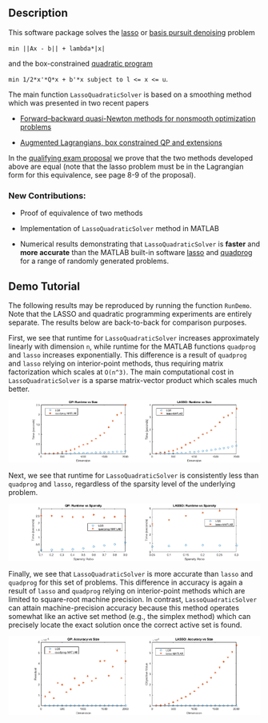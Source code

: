 ## Description

This software package solves the [lasso](https://en.wikipedia.org/wiki/Lasso_(statistics)) or [basis pursuit denoising](https://en.wikipedia.org/wiki/Basis_pursuit_denoising) problem 

`min ||Ax - b|| + lambda*|x|` 

and the box-constrained [quadratic program](https://en.wikipedia.org/wiki/Quadratic_programming) 

`min 1/2*x'*Q*x + b'*x subject to l <= x <= u`.


The main function `LassoQuadraticSolver` is based on a smoothing method which was presented in two recent papers

* [Forward–backward quasi-Newton methods for nonsmooth optimization problems](https://link.springer.com/article/10.1007/s10589-017-9912-y)

* [Augmented Lagrangians, box constrained QP and extensions](https://academic.oup.com/imajna/article/37/4/1635/3059683)

In the [qualifying exam proposal](https://github.com/Will-Wright/lasso-quadratic-solver/blob/master/will_wright_qualifying_exam_proposal.pdf) we prove that the two methods developed above are equal (note that the lasso problem must be in the Lagrangian form for this equivalence, see page 8-9 of the proposal).

### New Contributions:

* Proof of equivalence of two methods

* Implementation of `LassoQuadraticSolver` method in MATLAB

* Numerical results demonstrating that `LassoQuadraticSolver` is **faster** and **more accurate** than the MATLAB built-in software [lasso](https://www.mathworks.com/help/stats/lasso.html) and [quadprog](https://www.mathworks.com/help/optim/ug/quadprog.html) for a range of randomly generated problems.



## Demo Tutorial


The following results may be reproduced by running the function `RunDemo`.  Note that the LASSO and quadratic programming experiments are entirely separate.  The results below are back-to-back for comparison purposes.


First, we see that runtime for `LassoQuadraticSolver` increases approximately linearly with dimension `n`, while runtime for the MATLAB functions `quadprog` and `lasso` increases exponentially.  This difference is a result of `quadprog` and `lasso` relying on interior-point methods, thus requiring matrix factorization which scales at `O(n^3)`.  The main computational cost in `LassoQuadraticSolver` is a sparse matrix-vector product which scales much better.

<p align="center">
<img src="LQS_results_plot-dimension.png">
</p>


Next, we see that runtime for `LassoQuadraticSolver` is consistently less than `quadprog` and `lasso`, regardless of the sparsity level of the underlying problem.


<p align="center">
<img src="LQS_results_plot-sparsity.png">
</p>


Finally, we see that `LassoQuadraticSolver` is more accurate than `lasso` and `quadprog` for this set of problems.  This difference in accuracy is again a result of `lasso` and `quadprog` relying on interior-point methods which are limited to square-root machine precision.  In contrast, `LassoQuadraticSolver` can attain machine-precision accuracy because this method operates somewhat like an active set method (e.g., the simplex method) which can precisely locate the exact
solution once the correct active set is found.

<p align="center">
<img src="LQS_results_plot-accuracy.png">
</p>



